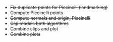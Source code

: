 - ~~Fix duplicate points for Piccinelli (landmarking)~~
- ~~Compute Piccinelli points~~
- ~~Compute normals and origin, Piccinelli~~
- ~~Clip models both algorithms~~
- ~~Combine clips and plot~~
- ~~Combine plots~~